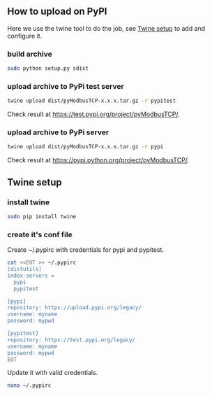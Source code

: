 ## How to upload on PyPI

Here we use the twine tool to do the job, see [Twine setup](#twine-setup) to add and configure it.


### build archive

```bash
sudo python setup.py sdist
```

### upload archive to PyPi test server

```bash
twine upload dist/pyModbusTCP-x.x.x.tar.gz -r pypitest
```

Check result at https://test.pypi.org/project/pyModbusTCP/.

### upload archive to PyPi server

```bash
twine upload dist/pyModbusTCP-x.x.x.tar.gz -r pypi
```

Check result at https://pypi.python.org/project/pyModbusTCP/.


## Twine setup

### install twine

```bash
sudo pip install twine
```

### create it's conf file

Create ~/.pypirc with credentials for pypi and pypitest.

```bash
cat <<EOT >> ~/.pypirc
[distutils]
index-servers =
  pypi
  pypitest

[pypi]
repository: https://upload.pypi.org/legacy/
username: myname
password: mypwd

[pypitest]
repository: https://test.pypi.org/legacy/
username: myname
password: mypwd
EOT
```
Update it with valid credentials.

```bash
nano ~/.pypirc
```
